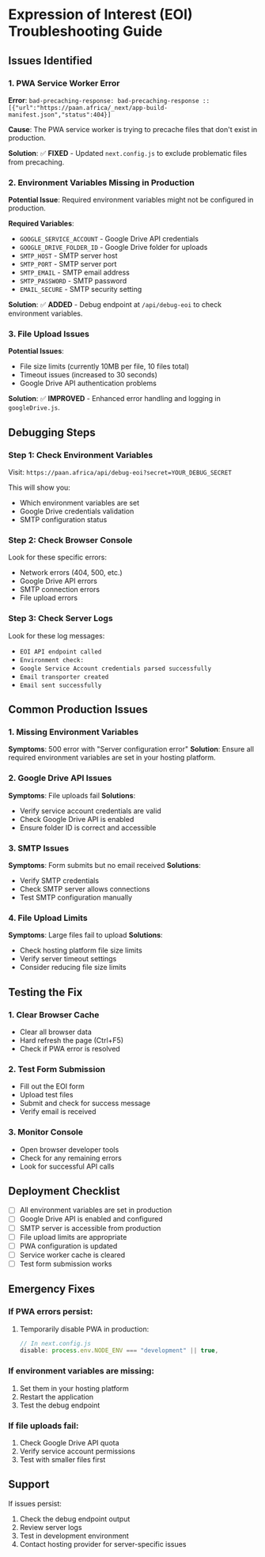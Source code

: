 # Expression of Interest (EOI) Troubleshooting Guide

## Issues Identified

### 1. PWA Service Worker Error
**Error**: `bad-precaching-response: bad-precaching-response :: [{"url":"https://paan.africa/_next/app-build-manifest.json","status":404}]`

**Cause**: The PWA service worker is trying to precache files that don't exist in production.

**Solution**: ✅ **FIXED** - Updated `next.config.js` to exclude problematic files from precaching.

### 2. Environment Variables Missing in Production
**Potential Issue**: Required environment variables might not be configured in production.

**Required Variables**:
- `GOOGLE_SERVICE_ACCOUNT` - Google Drive API credentials
- `GOOGLE_DRIVE_FOLDER_ID` - Google Drive folder for uploads
- `SMTP_HOST` - SMTP server host
- `SMTP_PORT` - SMTP server port
- `SMTP_EMAIL` - SMTP email address
- `SMTP_PASSWORD` - SMTP password
- `EMAIL_SECURE` - SMTP security setting

**Solution**: ✅ **ADDED** - Debug endpoint at `/api/debug-eoi` to check environment variables.

### 3. File Upload Issues
**Potential Issues**:
- File size limits (currently 10MB per file, 10 files total)
- Timeout issues (increased to 30 seconds)
- Google Drive API authentication problems

**Solution**: ✅ **IMPROVED** - Enhanced error handling and logging in `googleDrive.js`.

## Debugging Steps

### Step 1: Check Environment Variables
Visit: `https://paan.africa/api/debug-eoi?secret=YOUR_DEBUG_SECRET`

This will show you:
- Which environment variables are set
- Google Drive credentials validation
- SMTP configuration status

### Step 2: Check Browser Console
Look for these specific errors:
- Network errors (404, 500, etc.)
- Google Drive API errors
- SMTP connection errors
- File upload errors

### Step 3: Check Server Logs
Look for these log messages:
- `EOI API endpoint called`
- `Environment check:`
- `Google Service Account credentials parsed successfully`
- `Email transporter created`
- `Email sent successfully`

## Common Production Issues

### 1. Missing Environment Variables
**Symptoms**: 500 error with "Server configuration error"
**Solution**: Ensure all required environment variables are set in your hosting platform.

### 2. Google Drive API Issues
**Symptoms**: File uploads fail
**Solutions**:
- Verify service account credentials are valid
- Check Google Drive API is enabled
- Ensure folder ID is correct and accessible

### 3. SMTP Issues
**Symptoms**: Form submits but no email received
**Solutions**:
- Verify SMTP credentials
- Check SMTP server allows connections
- Test SMTP configuration manually

### 4. File Upload Limits
**Symptoms**: Large files fail to upload
**Solutions**:
- Check hosting platform file size limits
- Verify server timeout settings
- Consider reducing file size limits

## Testing the Fix

### 1. Clear Browser Cache
- Clear all browser data
- Hard refresh the page (Ctrl+F5)
- Check if PWA error is resolved

### 2. Test Form Submission
- Fill out the EOI form
- Upload test files
- Submit and check for success message
- Verify email is received

### 3. Monitor Console
- Open browser developer tools
- Check for any remaining errors
- Look for successful API calls

## Deployment Checklist

- [ ] All environment variables are set in production
- [ ] Google Drive API is enabled and configured
- [ ] SMTP server is accessible from production
- [ ] File upload limits are appropriate
- [ ] PWA configuration is updated
- [ ] Service worker cache is cleared
- [ ] Test form submission works

## Emergency Fixes

### If PWA errors persist:
1. Temporarily disable PWA in production:
   ```javascript
   // In next.config.js
   disable: process.env.NODE_ENV === "development" || true,
   ```

### If environment variables are missing:
1. Set them in your hosting platform
2. Restart the application
3. Test the debug endpoint

### If file uploads fail:
1. Check Google Drive API quota
2. Verify service account permissions
3. Test with smaller files first

## Support

If issues persist:
1. Check the debug endpoint output
2. Review server logs
3. Test in development environment
4. Contact hosting provider for server-specific issues 